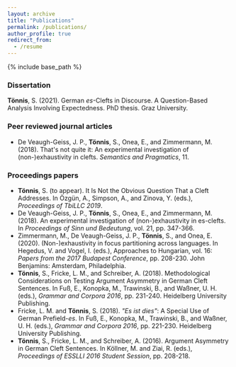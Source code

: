 ```yaml
---
layout: archive
title: "Publications"
permalink: /publications/
author_profile: true
redirect_from:
  - /resume
---
```


{% include base_path %}
### Dissertation
**Tönnis**, S. (2021). German *es*-Clefts in Discourse. A Question-Based Analysis Involving Expectedness. PhD thesis. Graz University.

### Peer reviewed journal articles
* De Veaugh-Geiss, J. P., **Tönnis**, S., Onea, E., and Zimmermann, M. (2018). That's not quite it: An experimental investigation of (non-)exhaustivity in clefts. *Semantics and Pragmatics*, 11.


### Proceedings papers
* **Tönnis**, S. (to appear). It Is Not the Obvious Question That a Cleft Addresses. In Özgün, A., Simpson, A., and Zinova, Y. (eds.), *Proceedings of TbiLLC 2019*.
* De Veaugh-Geiss, J. P., **Tönnis**, S., Onea, E., and Zimmermann, M. (2018). An experimental investigation of (non-)exhaustivity in es-clefts. In *Proceedings of Sinn und Bedeutung*, vol. 21, pp. 347-366.
* Zimmermann, M., De Veaugh-Geiss, J. P., **Tönnis**, S., and Onea, E. (2020). (Non-)exhaustivity in focus partitioning across languages. In Hegedus, V. and Vogel, I. (eds.), Approaches to Hungarian, vol. 16: *Papers from the 2017 Budapest Conference*, pp. 208-230. John Benjamins: Amsterdam, Philadelphia.
* **Tönnis**, S., Fricke, L. M., and Schreiber, A. (2018). Methodological Considerations on Testing Argument Asymmetry in German Cleft Sentences. In Fuß, E., Konopka, M., Trawinski, B., and Waßner, U. H. (eds.), *Grammar and Corpora 2016*, pp. 231-240. Heidelberg University Publishing.
* Fricke, L. M. and **Tönnis**, S. (2018). *"Es ist dies"*: A Special Use of German Prefield-*es*. In Fuß, E., Konopka, M., Trawinski, B., and Waßner, U. H. (eds.), *Grammar and Corpora 2016*, pp. 221-230. Heidelberg University Publishing.
* **Tönnis**, S., Fricke, L. M., and Schreiber, A. (2016). Argument Asymmetry in German Cleft Sentences. In Köllner, M. and Ziai, R. (eds.), *Proceedings of ESSLLI 2016 Student Session*, pp. 208-218.

